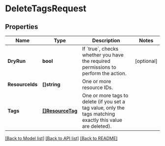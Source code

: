 # DeleteTagsRequest

## Properties

Name | Type | Description | Notes
------------ | ------------- | ------------- | -------------
**DryRun** | **bool** | If &#x60;true&#x60;, checks whether you have the required permissions to perform the action. | [optional] 
**ResourceIds** | **[]string** | One or more resource IDs. | 
**Tags** | [**[]ResourceTag**](ResourceTag.md) | One or more tags to delete (if you set a tag value, only the tags matching exactly this value are deleted). | 

[[Back to Model list]](../README.md#documentation-for-models) [[Back to API list]](../README.md#documentation-for-api-endpoints) [[Back to README]](../README.md)


